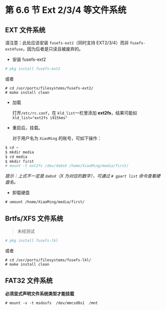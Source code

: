 # 第 6.6 节 Ext 2/3/4 等文件系统

## EXT 文件系统

请注意：此处应该安装 `fusefs-ext2`（同时支持 EXT2/3/4）而非 `fusefs-ext4fuse`，因为后者是只读且被废弃的。

- 安装 fusefs-ext2

```sh
# pkg install fusefs-ext2
```

或者

```
# cd /usr/ports/filesystems/fusefs-ext2/ 
# make install clean
```

- 加载

  打开`/etc/rc.conf`，在 `kld_list`一栏里添加 **ext2fs**，结果可能如 `kld_list="ext2fs i915kms"`

- 重启后，挂载。

  对于用户名为 `XiaoMing` 的账号，可如下操作：

```sh
$ cd ~
$ mkdir media
$ cd media
$ mkdir first
# mount -t ext2fs /dev/da0sX /home/XiaoMing/media/first/
```

_提示：上式不一定是 `da0sX`（X 为对应的数字），可通过 `# gpart list` 命令查看硬盘名。_

- 卸载硬盘

`# umount /home/XiaoMing/media/first/`

## Brtfs/XFS 文件系统

> 未经测试

```sh
# pkg install fusefs-lkl
```

或者

```
# cd /usr/ports/filesystems/fusefs-lkl/ 
# make install clean
```

## FAT32 文件系统

**必须显式声明文件系统类型才能挂载**

```
# mount -v -t msdosfs  /dev/mmcsd0s1  /mnt
```

